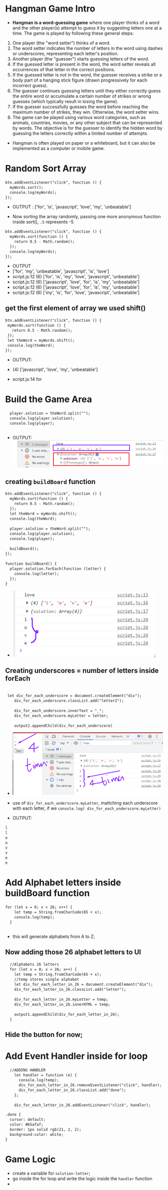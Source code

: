 # Hangman Game Intro

- **Hangman is a word-guessing game** where one player thinks of a word and the other player(s) attempt to guess it by suggesting letters one at a time. The game is played by following these general steps:

1. One player (the "word setter") thinks of a word.
2. The word setter indicates the number of letters in the word using dashes or underscores, representing each letter's position.
3. Another player (the "guesser") starts guessing letters of the word.
4. If the guessed letter is present in the word, the word setter reveals all occurrences of that letter in the correct positions.
5. If the guessed letter is not in the word, the guesser receives a strike or a body part of a hanging stick figure (drawn progressively for each incorrect guess).
6. The guesser continues guessing letters until they either correctly guess the entire word or accumulate a certain number of strikes or wrong guesses (which typically result in losing the game).
7. If the guesser successfully guesses the word before reaching the maximum number of strikes, they win. Otherwise, the word setter wins.
8. The game can be played using various word categories, such as animals, countries, movies, or any other subject that can be represented by words. The objective is for the guesser to identify the hidden word by guessing the letters correctly within a limited number of attempts.

- Hangman is often played on paper or a whiteboard, but it can also be implemented as a computer or mobile game.

# Random Sort Array

```
btn.addEventListener("click", function () {
  myWords.sort();
  console.log(myWords);
});

```

- OUTPUT : ['for', 'is', 'javascript', 'love', 'my', 'unbeatable']

- Now sorting the array randomly, passing one more anonymous function inside sort(), `.5` represents -5

```
btn.addEventListener("click", function () {
  myWords.sort(function () {
    return 0.5 - Math.random();
  });
  console.log(myWords);
});
```

- OUTPUT
- ['for', 'my', 'unbeatable', 'javascript', 'is', 'love']
- script.js:12 (6) ['for', 'is', 'my', 'love', 'javascript', 'unbeatable']
- script.js:12 (6) ['javascript', 'love', 'for', 'is', 'my', 'unbeatable']
- script.js:12 (6) ['javascript', 'love', 'for', 'is', 'my', 'unbeatable']
- script.js:12 (6) ['my', 'is', 'for', 'love', 'javascript', 'unbeatable']

## get the first element of array we used shift()

```
btn.addEventListener("click", function () {
 myWords.sort(function () {
   return 0.5 - Math.random();
 });
 let theWord = myWords.shift();
 console.log(theWord);
});
```

- OUTPUT:

- (4) ['javascript', 'love', 'my', 'unbeatable']
- script.js:14 for

# Build the Game Area

```
  player.solution = theWord.split("");
  console.log(player.solution);
  console.log(player);


```

- OUTPUT:
  ![Image](./imgs/pic-1.png)

## creating `buildBoard` function

```
btn.addEventListener("click", function () {
  myWords.sort(function () {
    return 0.5 - Math.random();
  });
  let theWord = myWords.shift();
  console.log(theWord);

  player.solution = theWord.split("");
  console.log(player.solution);
  console.log(player);

  buildBoard();
});

function buildBoard() {
  player.solution.forEach(function (letter) {
    console.log(letter);
  });
}

```

- ![Image](./imgs/pic-2.png);

## Creating underscores = number of letters inside forEach

```

 let div_for_each_underscore = document.createElement("div");
    div_for_each_underscore.classList.add("letter2");

    div_for_each_underscore.innerText = "_";
    div_for_each_underscore.myLetter = letter;

    output2.appendChild(div_for_each_underscore)

```

- ![Image](./imgs/pic-3.png)

- use of `div_for_each_underscore.myLetter`, mattching each underscore with each letter, if we `console.log( div_for_each_underscore.myLetter)`
- OUTPUT:

```
l
l
o
o
v
v
e
e
```

# Add Alphabet letters inside buildBoard function

```
for (let x = 0; x < 26; x++) {
    let temp = String.fromCharCode(65 + x);
    console.log(temp);
  }


```

- this will generate alphabets from A to Z;

## Now adding those 26 alphabet letters to UI

```
  //Alphabets 26 letters
  for (let x = 0; x < 26; x++) {
    let temp = String.fromCharCode(65 + x);
    //temp stores single alphabet
    let div_for_each_letter_in_26 = document.createElement("div");
    div_for_each_letter_in_26.classList.add("letter");

    div_for_each_letter_in_26.myLetter = temp;
    div_for_each_letter_in_26.innerHTML = temp;

    output1.appendChild(div_for_each_letter_in_26);
  }

```

## Hide the button for now;

# Add Event Handler inside for loop

```
  //ADDING HANDLER
    let handler = function (e) {
      console.log(temp);
      div_for_each_letter_in_26.removeEventListener("click", handler);
      div_for_each_letter_in_26.classList.add("done");
    };

    div_for_each_letter_in_26.addEventListener("click", handler);

```

```
.done {
  cursor: default;
  color: #b5afaf;
  border: 1px solid rgb(21, 2, 2);
  background-color: white;
}

```

# Game Logic

- create a variable for `solution-letter`;
- go inside the for loop and write the logic inside the `handler` function
-
